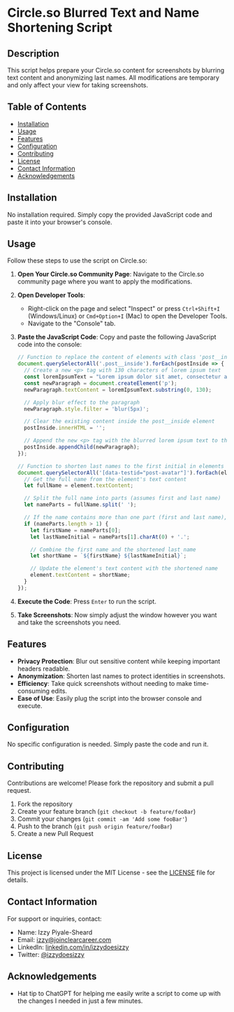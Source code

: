 # Circle.so Blurred Text and Name Shortening Script

## Description
This script helps prepare your Circle.so content for screenshots by blurring text content and anonymizing last names. All modifications are temporary and only affect your view for taking screenshots.

## Table of Contents
- [Installation](#installation)
- [Usage](#usage)
- [Features](#features)
- [Configuration](#configuration)
- [Contributing](#contributing)
- [License](#license)
- [Contact Information](#contact-information)
- [Acknowledgements](#acknowledgements)

## Installation
No installation required. Simply copy the provided JavaScript code and paste it into your browser's console.

## Usage
Follow these steps to use the script on Circle.so:

1. **Open Your Circle.so Community Page**:
   Navigate to the Circle.so community page where you want to apply the modifications.

2. **Open Developer Tools**:
   - Right-click on the page and select "Inspect" or press `Ctrl+Shift+I` (Windows/Linux) or `Cmd+Option+I` (Mac) to open the Developer Tools.
   - Navigate to the "Console" tab.

3. **Paste the JavaScript Code**:
   Copy and paste the following JavaScript code into the console:

   ```javascript
   // Function to replace the content of elements with class 'post__inside' with blurred lorem ipsum text
   document.querySelectorAll('.post__inside').forEach(postInside => {
     // Create a new <p> tag with 130 characters of lorem ipsum text
     const loremIpsumText = "Lorem ipsum dolor sit amet, consectetur adipiscing elit, sed do eiusmod tempor incididunt ut labore et dolore magna aliqua.";
     const newParagraph = document.createElement('p');
     newParagraph.textContent = loremIpsumText.substring(0, 130);

     // Apply blur effect to the paragraph
     newParagraph.style.filter = 'blur(5px)';

     // Clear the existing content inside the post__inside element
     postInside.innerHTML = '';

     // Append the new <p> tag with the blurred lorem ipsum text to the post__inside element
     postInside.appendChild(newParagraph);
   });

   // Function to shorten last names to the first initial in elements with data-testid 'post-avatar'
   document.querySelectorAll('[data-testid="post-avatar"]').forEach(element => {
     // Get the full name from the element's text content
     let fullName = element.textContent;

     // Split the full name into parts (assumes first and last name)
     let nameParts = fullName.split(' ');

     // If the name contains more than one part (first and last name), shorten the last name to its first initial
     if (nameParts.length > 1) {
       let firstName = nameParts[0];
       let lastNameInitial = nameParts[1].charAt(0) + '.';

       // Combine the first name and the shortened last name
       let shortName = `${firstName} ${lastNameInitial}`;

       // Update the element's text content with the shortened name
       element.textContent = shortName;
     }
   });
   ```

4. **Execute the Code**:
   Press `Enter` to run the script.

5. **Take Screenshots**:
   Now simply adjust the window however you want and take the screenshots you need.

## Features

- **Privacy Protection**: Blur out sensitive content while keeping important headers readable.
- **Anonymization**: Shorten last names to protect identities in screenshots.
- **Efficiency**: Take quick screenshots without needing to make time-consuming edits.
- **Ease of Use**: Easily plug the script into the browser console and execute.

## Configuration
No specific configuration is needed. Simply paste the code and run it.

## Contributing
Contributions are welcome! Please fork the repository and submit a pull request.

1. Fork the repository
2. Create your feature branch (`git checkout -b feature/fooBar`)
3. Commit your changes (`git commit -am 'Add some fooBar'`)
4. Push to the branch (`git push origin feature/fooBar`)
5. Create a new Pull Request

## License
This project is licensed under the MIT License - see the [LICENSE](LICENSE) file for details.

## Contact Information
For support or inquiries, contact:

- Name: Izzy Piyale-Sheard
- Email: izzy@joinclearcareer.com
- LinkedIn: [linkedin.com/in/izzydoesizzy](https://linkedin.com/in/izzydoeszzy)
- Twitter: [@izzydoesizzy](https://twitter.com/izzydoesizzy)

## Acknowledgements

- Hat tip to ChatGPT for helping me easily write a script to come up with the changes I needed in just a few minutes.
